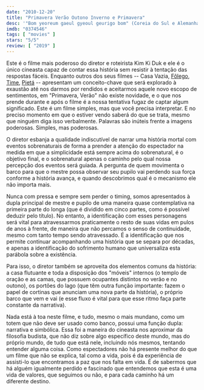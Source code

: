 ```yaml
---
date: "2010-12-20"
title: "Primavera Verão Outono Inverno e Primavera"
desc: '"Bom yeoreum gaeul gyeoul geurigo bom" (Coreia do Sul e Alemanha, 2003), escrito por Ki-duk Kim, dirigido por Ki-duk Kim, com Yeong-su Oh, Ki-duk Kim e Young-min Kim. Revisto por DVD no final do ano. Texto atualizado em 2020-01-04.'
imdb: "0374546"
tags: [ "movies" ]
stars: "5/5"
review: [ "2019" ]
---
```

Este é o filme mais poderoso do diretor e roteirista Kim Ki Duk e ele é o único cineasta capaz de contar essa história sem resistir à tentação das respostas fáceis. Enquanto outros dos seus filmes -- Casa Vazia, [Fôlego](/folego), [Time](/time), [Pietá](/pieta) -- apresentam um conceito-chave que será explorado à exaustão até nos darmos por rendidos e aceitarmos aquele novo escopo de sentimentos, em "Primavera, Verão" não existe novidade, e o que nos prende durante e após o filme é a nossa tentativa fugaz de captar algum significado. Este é um filme simples, mas que você precisa interpretar. E no preciso momento em que o estiver vendo saberá do que se trata, mesmo que ninguém diga isso verbalmente. Palavras são inúteis frente a imagens poderosas. Simples, mas poderosas.

O diretor esbanja a qualidade indiscutível de narrar uma história mortal com eventos sobrenaturais de forma a prender a atenção do espectador na medida em que a simplicidade está sempre acima do sobrenatural, é o objetivo final, e o sobrenatural apenas o caminho pelo qual nossa percepção dos eventos será guiada. A pergunta de quem movimenta o barco para que o mestre possa observar seu pupilo vai perdendo sua força conforme a história avança, e quando descobrimos qual é o mecanismo ele não importa mais.

Nunca com pressa e sempre sem perder o timing, somos apresentados à dupla principal de mestre e pupilo de uma maneira quase contemplativa na primeira parte do longa (que é dividido em cinco partes, como é possível deduzir pelo título). No entanto, a identificação com esses personagens será vital para atravessarmos praticamente o resto de suas vidas em pulos de anos à frente, de maneira que não percamos o senso de continuidade, mesmo com tanto tempo sendo atravessado. É a identificação que nos permite continuar acompanhando uma história que se separa por décadas, e apenas a identificação do sofrimento humano que universaliza esta parábola sobre a existência.

Para isso, o diretor também se aproveita dos elementos comuns da história: a casa flutuante e toda a disposição dos "móveis" internos (o templo de oração e as camas, que possuem ocupantes distintos no verão e no outono), os portões do lago (que têm outra função importante: fazem o papel de cortinas que anunciam uma nova parte da história), o próprio barco que vem e vai (e esse fluxo é vital para que esse ritmo faça parte constante da narrativa).

Nada está à toa neste filme, e tudo, mesmo o mais mundano, como um totem que não deve ser usado como banco, possui uma função dupla: narrativa e simbólica. Essa foi a maneira do cineasta nos aproximar da filosofia budista, que não diz sobre algo específico deste mundo, mas do próprio mundo, de tudo que está nele, incluindo nós mesmos, tentando entender alguma coisa. Como espectadores não há presente melhor do que um filme que não se explica, tal como a vida, pois é da experiência de assisti-lo que encontramos a paz que nos falta em vida. É de sabermos que há alguém igualmente perdido e fascinado que entendemos que esta é uma vida de valores, que seguimos ou não, e para cada caminho há um diferente destino.
